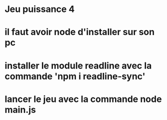# Jeu puissance 4
# il faut avoir node d'installer sur son pc
# installer le module readline avec la commande 'npm i readline-sync'
# lancer le jeu avec la commande node main.js

